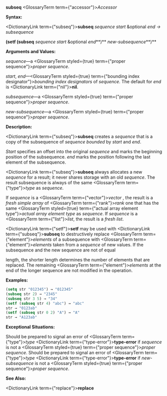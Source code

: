 **subseq** <GlossaryTerm  term={"accessor"}><i>Accessor</i></GlossaryTerm> 



**Syntax:** 



<DictionaryLink  term={"subseq"}><b>subseq</b></DictionaryLink> *sequence start* &amp;optional *end → subsequence* 



**(setf (subseq** *sequence start* &amp;optional *end***)** *new-subsequence***)** 



**Arguments and Values:** 



*sequence*—a <GlossaryTerm styled={true} term={"proper sequence"}><i>proper sequence</i></GlossaryTerm>. 



*start*, *end*—<GlossaryTerm styled={true} term={"bounding index designator"}><i>bounding index designators</i></GlossaryTerm> of *sequence*. The default for *end* is <DictionaryLink  term={"nil"}><b>nil</b></DictionaryLink>. 



*subsequence*—a <GlossaryTerm styled={true} term={"proper sequence"}><i>proper sequence</i></GlossaryTerm>. 



*new-subsequence*—a <GlossaryTerm styled={true} term={"proper sequence"}><i>proper sequence</i></GlossaryTerm>. 



**Description:** 



<DictionaryLink  term={"subseq"}><b>subseq</b></DictionaryLink> creates a *sequence* that is a copy of the subsequence of *sequence bounded* by *start* and *end*. 



*Start* specifies an offset into the original *sequence* and marks the beginning position of the subsequence. *end* marks the position following the last element of the subsequence. 



<DictionaryLink  term={"subseq"}><b>subseq</b></DictionaryLink> always allocates a new *sequence* for a result; it never shares storage with an old *sequence*. The result subsequence is always of the same <GlossaryTerm  term={"type"}><i>type</i></GlossaryTerm> as *sequence*. 



If *sequence* is a <GlossaryTerm  term={"vector"}><i>vector</i></GlossaryTerm> , the result is a *fresh simple array* of <GlossaryTerm  term={"rank"}><i>rank</i></GlossaryTerm> one that has the same <GlossaryTerm styled={true} term={"actual array element type"}><i>actual array element type</i></GlossaryTerm> as *sequence*. If *sequence* is a <GlossaryTerm  term={"list"}><i>list</i></GlossaryTerm>, the result is a *fresh list*. 



<DictionaryLink  term={"setf"}><b>setf</b></DictionaryLink> may be used with <DictionaryLink  term={"subseq"}><b>subseq</b></DictionaryLink> to destructively replace <GlossaryTerm  term={"element"}><i>elements</i></GlossaryTerm> of a subsequence with <GlossaryTerm  term={"element"}><i>elements</i></GlossaryTerm> taken from a *sequence* of new values. If the subsequence and the new sequence are not of equal 







 



 



length, the shorter length determines the number of elements that are replaced. The remaining <GlossaryTerm  term={"element"}><i>elements</i></GlossaryTerm> at the end of the longer sequence are not modified in the operation. 



**Examples:**
```lisp
(setq str "012345") → "012345" 
(subseq str 2) → "2345" 
(subseq str 3 5) → "34" 
(setf (subseq str 4) "abc") → "abc" 
str → "0123ab" 
(setf (subseq str 0 2) "A") → "A" 
str → "A123ab" 
```
**Exceptional Situations:** 



Should be prepared to signal an error of <GlossaryTerm  term={"type"}><i>type</i></GlossaryTerm> <DictionaryLink  term={"type-error"}><b>type-error</b></DictionaryLink> if *sequence* is not a <GlossaryTerm styled={true} term={"proper sequence"}><i>proper sequence</i></GlossaryTerm>. Should be prepared to signal an error of <GlossaryTerm  term={"type"}><i>type</i></GlossaryTerm> <DictionaryLink  term={"type-error"}><b>type-error</b></DictionaryLink> if *new-subsequence* is not a <GlossaryTerm styled={true} term={"proper sequence"}><i>proper sequence</i></GlossaryTerm>. 



**See Also:** 



<DictionaryLink  term={"replace"}><b>replace</b></DictionaryLink> 



